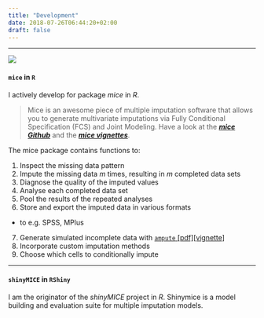```yaml
---
title: "Development"
date: 2018-07-26T06:44:20+02:00
draft: false
---
```


---

![](../images/pubdom.png)

#### `mice` in `R`
I actively develop for package *mice* in *R*.

> Mice is an awesome piece of multiple imputation software that allows you to generate multivariate imputations via Fully Conditional Specification (FCS) and Joint Modeling. Have a look at the [***mice Github***](http://stefvanbuuren.github.io/mice/) and the [***mice vignettes***](https://gerkovink.github.io/miceVignettes/).

The mice package contains functions to:

1. Inspect the missing data pattern
2. Impute the missing data $m$ times, resulting in $m$ completed data sets
3. Diagnose the quality of the imputed values
4. Analyse each completed data set
5. Pool the results of the repeated analyses
6. Store and export the imputed data in various formats
  - to e.g. SPSS, MPlus
7. Generate simulated incomplete data with [`ampute` [pdf]](https://rianneschouten.github.io/mice_ampute/manuscript/manuscript.pdf)[[vignette]](https://rianneschouten.github.io/mice_ampute/vignette/ampute.html)
8. Incorporate custom imputation methods
9. Choose which cells to conditionally impute

---

#### `shinyMICE` in `RShiny`
I am the originator of the *shinyMICE* project in *R*. Shinymice is a model building and evaluation suite for multiple imputation models.

